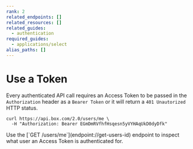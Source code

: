 ```yaml
---
rank: 2
related_endpoints: []
related_resources: []
related_guides: 
  - authentication
required_guides:
  - applications/select
alias_paths: []
---
```


# Use a Token

Every authenticated API call requires an Access Token to be passed in the
`Authorization` header as a `Bearer Token` or it will return a `401 Unautorized`
HTTP status.

```curl
curl https://api.box.com/2.0/users/me \
  -H "Authorization: Bearer EGmDmRVfhfHsqesn5yVYHAqUkD0dyDfk"
```

<Message>
  Use the [`GET /users/me`](endpoint://get-users-id) endpoint to inspect what
  user an Access Token is authenticated for.
</Message>
